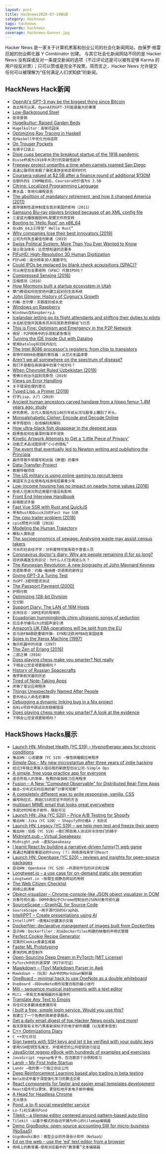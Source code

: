 ```yaml
---
layout: post
title: Hacknews2020-07-19新闻
category: Hacknews
tags: hacknews
keywords: hacknews
coverage: hacknews-banner.jpg
---
```


Hacker News 是一家关于计算机黑客和创业公司的社会化新闻网站，由保罗·格雷厄姆的创业孵化器 Y Combinator 创建。
与其它社会化新闻网站不同的是 Hacker News 没有踩或反对一条提交新闻的选项（不过评论还是可以被有足够 Karma 的用户投反对票）；只可以赞或是完全不投票。简而言之，Hacker News 允许提交任何可以被理解为“任何满足人们求知欲”的新闻。

## HackNews Hack新闻


- [OpenAI's GPT-3 may be the biggest thing since Bitcoin](https://maraoz.com/2020/07/18/openai-gpt3/)
- `自比特币以来，OpenAI的GPT-3可能是最大的事情`
- [Low-Background Steel](https://en.wikipedia.org/wiki/Low-background_steel)
- `低背景钢`
- [Hugelkultur: Raised Garden Beds](https://richsoil.com/hugelkultur/)
- `Hugelkultur：高架花园床`
- [Optimizing Ray Tracing in Haskell](https://medium.com/swlh/optimizing-ray-tracing-in-haskell-3dc412fff20a)
- `在Haskell中优化光线追踪`
- [On Trouser Pockets](https://sambleckley.com/writing/pockets.html)
- `在裤子口袋上`
- [Dixie cups became the breakout startup of the 1918 pandemic](https://www.fastcompany.com/90520298/how-dixie-cups-became-the-breakout-startup-of-the-1918-pandemic)
- `Dixie杯成为1918年大流行的突破性起步`
- [Freeway project unearths a time when camels roamed San Diego](https://www.sandiegouniontribune.com/news/science/story/2020-07-17/fossil-find-ancient-camels)
- `高速公路项目发掘了骆驼漫游圣地亚哥的时代`
- [Coursera valued at $2.5B after a finance round of additional $130M](https://iblnews.org/coursera-valued-at-2-5-billion-after-a-finance-round-of-additional-130-million/)
- `在额外的$ 130M融资后，Coursera的价值为$ 2.5B`
- [Citrine: Localized Programming Language](http://citrine-lang.org)
- `黄水晶：本地化编程语言`
- [The abolition of mandatory retirement, and how it changed America (2011)](https://slate.com/human-interest/2011/04/mandatory-retirement-how-the-abolition-of-mandatory-retirement-continues-to-change-america-in-unexpected-ways.html)
- `废除强制性退休制度及其对美国的影响（2011）`
- [Samsung Blu-ray players bricked because of an XML config file](https://www.theregister.com/2020/07/18/samsung_bluray_mass_dieoff_explained/)
- `三星蓝光播放器因XML配置文件而变砖`
- [Booting to 'Hello Rust' on x86_64](https://micouy.github.io/posts/low-level-pt-1/)
- `在x86_64上引导至“ Hello Rust”`
- [Why companies lose their best innovators (2019)](https://www.forbes.com/sites/kmehta/2019/07/11/why-companies-lose-their-best-innovators/#72eade2032e1)
- `公司为何失去最佳创新者（2019）`
- [Swiss Political System: More Than You Ever Wanted to Know](http://250bpm.com/blog:161)
- `瑞士政治体系：比您想知道的还要多`
- [PIFuHD: High-Resolution 3D Human Digitization](https://shunsukesaito.github.io/PIFuHD/)
- `PIFuHD：高分辨率3D人类数字化`
- [Could IPOs be replaced by blank check acquisitions (SPAC)?](https://www.quora.com/Could-IPO-s-be-replaced-by-blank-check-acquisitions-SPAC?share=1)
- `可以用空白支票收购（SPAC）代替IPO吗？`
- [Compressed Sensing (2016)](http://www.pyrunner.com/weblog/2016/05/26/compressed-sensing-python/)
- `压缩感测（2016）`
- [How Mormons built a startup ecosystem in Utah](https://marker.medium.com/how-mormons-built-the-next-silicon-valley-while-no-one-was-looking-c50add577478)
- `摩门教徒如何在犹他州建立起初创生态系统`
- [John Gilmore: History of Cygnus's Growth](https://minnie.tuhs.org/pipermail/tuhs/2020-May/021225.html)
- `约翰·吉尔摩：天鹅座的成长史`
- [Windows on Raspberry](https://www.worproject.ml/)
- `Windows在Raspberry上`
- [Icelandair letting go its flight attendants and shifting their duties to pilots](https://www.businessinsider.com/icelandair-fire-all-flight-attendants-make-pilots-do-job-2020-7)
- `冰岛航空放开其乘务员并将其职责转移给飞行员`
- [This is Fine: Optimism and Emergency in the P2P Network](https://newdesigncongress.org/en/pub/this-is-fine/)
- `很好：P2P网络中的乐观和紧急情况`
- [Turning the IDE Inside Out with Datalog](https://petevilter.me/post/datalog-typechecking/)
- `使用Datalog将IDE内在化`
- [The Intel 8086 processor's registers: from chip to transistors](http://www.righto.com/2020/07/the-intel-8086-processors-registers.html)
- `英特尔8086处理器的寄存器：从芯片到晶体管`
- [Aren't we all somewhere on the spectrum of disease?](https://thedeductible.com/2020/07/18/arent-we-all-somewhere-on-the-spectrum-of-disease/)
- `我们不是都在疾病谱中的某个地方吗？`
- [When Chevrolet Ruled Uzbekistan (2019)](https://www.ozy.com/flashback/how-chevrolet-ruled-uzbekistan/94984)
- `雪佛兰统治乌兹别克斯坦（2019）`
- [Views on Error Handling](https://dannas.name/error-handling)
- `关于错误处理的意见`
- [Typed Lisp, a Primer (2019)](https://alhassy.github.io/TypedLisp.html)
- `打字Lisp，入门（2019）`
- [Ancient human ancestors carved handaxe from a hippo femur 1.4M years ago: study](https://edition.cnn.com/2020/07/17/world/ancient-tool-hippo-handaxe-scn-trnd/index.html)
- `研究表明，古代人类祖先在140万年前从河马股骨上雕刻了斧头。`
- [Monoalphabetic Cipher: Encode and Decode Online](https://kifanga.com/tools/cipher/monoalphabetic-cipher)
- `单字母密码：在线编码和解码`
- [How ultra-black fish disappear in the deepest seas](https://www.nytimes.com/2020/07/16/science/ultra-black-fish.html)
- `超黑鱼如何在最深的海洋中消失`
- [Kinetic Artwork Attempts to Get a ‘Little Piece of Privacy’](https://www.thisiscolossal.com/2020/02/niklas-roy-little-piece-privacy/)
- `动能艺术品试图获得“小小的隐私”`
- [The event that eventually led to Newton writing and publishing the Principia](https://thonyc.wordpress.com/2020/07/15/the-emergence-of-modern-astronomy-a-complex-mosaic-part-xl/)
- `最终导致牛顿撰写和出版《原理》的事件`
- [Data-Transfer-Project](https://engineering.fb.com/security/data-transfer-project/)
- `数据传输项目`
- [The US military is using online gaming to recruit teens](https://www.thenation.com/article/culture/military-recruitment-twitch/)
- `美国军方正在使用在线游戏招募青少年`
- [Low-income housing has no impact on nearby home values (2016)](https://www.trulia.com/research/low-income-housing/)
- `低收入住房对附近房屋价值没有影响`
- [Front End Interview Handbook](https://yangshun.github.io/front-end-interview-handbook/)
- `前端面试手册`
- [Fast Vue SSR with Rust and QuickJS](https://github.com/galvez/fast-vue-ssr)
- `带有Rust和QuickJS的Fast Vue SSR`
- [The cpio trailer problem (2018)](https://entropymine.wordpress.com/2018/05/27/the-cpio-trailer-problem/)
- `cpio预告片问题（2018）`
- [Modeling the Human Trajectory](https://www.openphilanthropy.org/blog/modeling-human-trajectory)
- `模拟人类轨迹`
- [The socioeconomics of sewage: Analysing waste may assist census takers](https://www.economist.com/science-and-technology/2020/07/18/analysing-waste-water-may-assist-census-takers)
- `污水的社会经济学：分析废物可能有助于普查人员`
- [Coronavirus doctor's diary: Why are people remaining ill for so long?](https://www.bbc.co.uk/news/stories-53368768)
- `冠状病毒医生的日记：为什么人们生病这么久？`
- [The Keynesian Revolution: A new biography of John Maynard Keynes](http://bostonreview.net/class-inequality/jonathan-kirshner-keynesian-revolution)
- `凯恩斯革命：约翰·梅纳德·凯恩斯的新传记`
- [Giving GPT-3 a Turing Test](http://lacker.io/ai/2020/07/06/giving-gpt-3-a-turing-test.html)
- `为GPT-3提供图灵测试`
- [The Passport Payment (2000)](https://web.archive.org/web/20031002153020/http://www.doublewide.net/)
- `护照付款`
- [Optimizing 128-bit Division](https://danlark.org/2020/06/14/128-bit-division/)
- `位分割`
- [Support Diary: The LAN of 16M Hosts](http://prgmr.com/blog/2020/07/17/classful-networking.html)
- `支持日志：16M主机的局域网`
- [Ecuadorian hummingbirds chirp ultrasonic songs of seduction](https://phys.org/news/2020-07-ecuadorian-hummingbirds-chirp-ultrasonic-songs.html)
- `厄瓜多尔蜂鸟chi的超声波引诱`
- [Amazon’s UK FBA operations will be split from the EU](https://tamebay.com/2020/07/amazon-fba-brexit-bombshell-efn-and-pan-european-fba-ends-for-uk.html)
- `亚马逊FBA脱欧重磅炸弹– EFN和泛欧洲FBA在英国结束`
- [Spies in the Xerox Machine (1997)](https://electricalstrategies.com/about/in-the-news/spies-in-the-xerox-machine/)
- `施乐机器中的间谍（1997）`
- [The Zen of Erlang (2016)](https://ferd.ca/the-zen-of-erlang.html)
- `二郎之禅（2016）`
- [Does playing chess make you smarter? Not really](https://www.straitstimes.com/singapore/education/does-playing-chess-make-you-smarter-not-really)
- `下棋会让您变得更聪明吗？`
- [History of Russian Spacecrafts](http://www.russianspaceweb.com/spacecraft_manned_salyut.html)
- `俄罗斯航天器的历史`
- [Tired of Note-Taking Apps](https://akkshaya.blog/2020/07/19/note-taking/)
- `厌倦了笔记应用程序`
- [Things Unexpectedly Named After People](https://notes.rolandcrosby.com/posts/unexpectedly-eponymous/)
- `意外地以人命名的事物`
- [Debugging a dynamic linking bug in a Nix project](https://www.johnbcoughlin.com/posts/nix-dynamic-linking/)
- `在Nix项目中调试动态链接错误`
- [Does playing chess make you smarter? A look at the evidence](https://theconversation.com/does-playing-chess-make-you-smarter-a-look-at-the-evidence-76062)
- `下棋会让您变得更聪明吗？`


## HackShows Hacks展示

- [Launch HN: Mindset Health (YC S19) – Hypnotherapy apps for chronic conditions](item?id=23875636)
- `推出HN：心态健康（YC S19）–慢性病催眠应用程序`
- [ Simple Ops – My new microstartup after three years of indie hacking](https://simpleops.io/)
- `经过3年独立黑客入侵后我的新微型创业公司-Simple Ops`
- [ A simple, free yoga practice app for everyone](https://www.dosome.yoga)
- `适合所有人的简单，免费的瑜伽练习应用程序`
- [ Fusion – A New “Computed Observable” for Distributed Real-Time Apps](https://github.com/servicetitan/Stl.Fusion/blob/master/README.md)
- `融合–分布式实时应用的新“计算可观察”`
- [ A completely different way to write responsive, vanilla, CSS](https://propjockey.github.io/css-media-vars/)
- `编写响应式，原始CSS的完全不同的方法`
- [ multipart MIME email that looks great everywhere](https://begriffs.com/posts/2020-07-16-generating-mime-email.html?hn=3)
- `多部分MIME电子邮件，随处可见`
- [Launch HN: Jika (YC S20) – Price A/B Testing for Shopify](item?id=23861435)
- `推出HN：Jika（YC S20）– Shopify的价格A / B测试`
- [Launch HN: Legacy (YC S19) – we help men test and freeze their sperm](item?id=23846186)
- `推出HN：旧版（YC S19）–我们帮助男人测试并冷冻他们的精子`
- [ Midnight.pub – Virtual Speakeasy](item?id=23868295)
- `Midnight.pub –虚拟Speakeasy`
- [ I learnt React by building a narrative-driven funny(?) web game](https://www.tapsify.com/)
- `我通过构建叙事驱动的Funny（？）网络游戏来学习React`
- [Launch HN: Openbase (YC S20) – reviews and insights for open-source packages](item?id=23833441)
- `启动HN：Openbase（YC S20）–开源软件包的评论和见解`
- [ Longtweet.io – a use case for on-demand static site generation](https://longtweet.io/3hiz8afxa)
- `Longtweet.io –按需生成静态网站的用例`
- [ The Web Citizen Checklist](https://webcitizenchecklist.com/why)
- `网络公民清单`
- [ Object-visualizer – Chrome-console-like JSON object visualizer in DOM](https://github.com/iendeavor/object-visualizer)
- `对象可视化器– DOM中类似于Chrome控制台的JSON对象可视化器`
- [ SourceScape – GraphQL for Source Code](https://sourcescape.io/)
- `SourceScape –用于源代码的GraphQL`
- [ IntelliPPT – Create presentations using AI](http://www.intellippt.com)
- `IntelliPPT –使用AI创建演示文稿`
- [ Dockerfiler: declarative management of images built from Dockerfiles](https://github.com/jbergknoff/Dockerfiler)
- `显示HN：Dockerfiler：对从Dockerfiles构建的映像的声明式管理`
- [ Perfect Cookie Recipe Generator](https://thecookie.website/)
- `完美的Cookie食谱生成器`
- [ Faster ML Prototyping](http://github.com/gradio-app/gradio)
- `更快的ML原型制作`
- [ Open-Sourcing Deep Dream in PyTorch (MIT License)](https://github.com/gordicaleksa/pytorch-deepdream)
- `PyTorch中的开源深梦（MIT许可证）`
- [ Mawkdown – (Toy) Markdown Parser in Awk](https://github.com/rethab/mawkdown)
- `Mawkdown –（玩具）Awk中的Markdown解析器`
- [ OneBoard – minimal hack to use OneNote as a double whiteboard](https://xworld21.github.io/OneBoard/)
- `OneBoard –将OneNote用作双重白板的最小技巧`
- [ Miti – sequence musical instruments with a text editor](https://github.com/schollz/miti)
- `Miti –带有文本编辑器的乐器序列`
- [ Translate Any Text to Emojis](https://emojitype.space)
- `将任何文本翻译成表情符号`
- [ I built a free, simple login service. Would you use this?](https://login.land/)
- `我建立了一个免费的简单登录服务。`
- [ Get a daily email digest of top Hacker News posts (and more)](https://cortadomail.com/)
- `每天获取有关热门黑客新闻帖子的电子邮件摘要（以及更多信息）`
- [ C++ Optimizations Diary](https://github.com/facontidavide/CPP_Optimizations_Diary/)
- `C ++优化日记`
- [ Sign tweets with SSH keys and let it be verified with your public keys](https://github.com/shabda/tweet-signer)
- `使用SSH密钥签名推文，并使用您的公共密钥进行验证`
- [ JavaScript regexp eBook with hundreds of examples and exercises](item?id=23881039)
- `JavaScript regexp电子书，包含数百个示例和练习`
- [ Landr – My First Indie Startup](https://landr.page)
- `Landr –我的第一个独立创业公司`
- [ Deep Reinforcement Learning based algo trading in beta testing](http://finance.intellios.ai)
- `Beta测试中基于深度强化学习的算法交易`
- [ React components for faster and easier email templates development](https://github.com/muil-io/components)
- `React组件可以更快，更轻松地开发电子邮件模板`
- [ A Head for Headless Chrome](https://start.cloudbrowser.xyz/?alive!)
- `无头铬头`
- [ Pond, a lo-fi social newsletter service](https://pond.email)
- `Lo-fi社交通讯Pond`
- [ Tilekit – a tilemap editor centered around pattern-based auto tiling](https://rxi.itch.io/tilekit)
- `Tilekit –以基于模式的自动平铺为中心的tilemap编辑器`
- [ Demo GigoBooks: open-source accounting SW for micro-business (NoSaaS)](https://gigobooks.github.io/demo/)
- `GigoBooks演示：微型企业的开源会计软件（NoSaaS）`
- [ Ed on the web – use the 'ed' text editor from a browser](https://ed.penalosa.dev/)
- `网络上的教育署–使用浏览器中的“教育署”文本编辑器`


